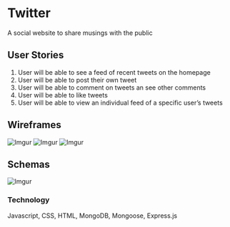 # Twitter
A social website to share musings with the public

## User Stories
1. User will be able to see a feed of recent tweets on the homepage
2. User will be able to post their own tweet
3. User will be able to comment on tweets an see other comments
4. User will be able to like tweets
5. User will be able to view an individual feed of a specific user’s tweets

## Wireframes
![Imgur](https://i.imgur.com/dDIYLmk.png)
![Imgur](https://i.imgur.com/QEJSrdQ.png)
![Imgur](https://i.imgur.com/mhZWy22.png)

## Schemas
![Imgur](https://i.imgur.com/rxEetoR.png)

### Technology
Javascript, CSS, HTML, MongoDB, Mongoose, Express.js
